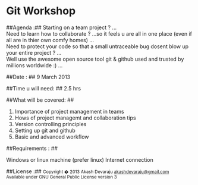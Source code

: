 Git Workshop
=============

##Agenda :##
Starting on a team project ? ... <br>
Need to learn how to collaborate ? ...so it feels u are all in one place (even if all are in thier own comfy homes) ... <br>
Need to protect your code so that a small untraceable bug dosent blow up your entire project ? ...<br>
Well use the awesome open source tool git & github used and trusted by millions worldwide :) ... <br>

##Date : ##
9 March 2013

##Time u will need:  ##
2.5 hrs

##What will be covered: ##
1) Importance of project management in teams 
2) Hows of project managemt and collaboration tips
3) Version controlling principles
4) Setting up git and github 
5) Basic and advanced workflow 

##Requirements : ##

Windows or linux machine (prefer linux)
Internet connection 

##License :##
<small>Copyright � 2013 Akash Devaraju akashdevaraju@gmail.com <br>
Available under GNU General Public License version 3</small>
